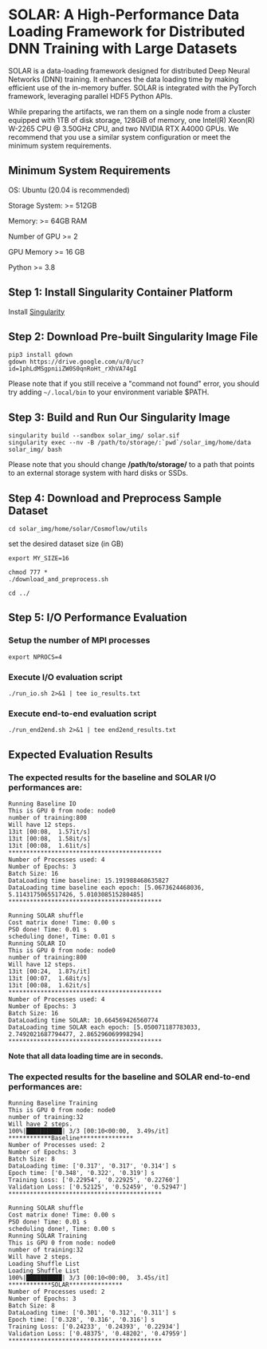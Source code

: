 # SOLAR: A High-Performance Data Loading Framework for Distributed DNN Training with Large Datasets

SOLAR is a data-loading framework designed for distributed Deep Neural Networks (DNN) training. It enhances the data loading time by making efficient use of the in-memory buffer. SOLAR is integrated with the PyTorch framework, leveraging parallel HDF5 Python APIs.

While preparing the artifacts, we ran them on a single node from a cluster equipped with 1TB of disk storage, 128GiB of memory, one Intel(R) Xeon(R) W-2265 CPU @ 3.50GHz CPU, and two NVIDIA RTX A4000 GPUs. We recommend that you use a similar system configuration or meet the minimum system requirements.


## Minimum System Requirements
OS: Ubuntu (20.04 is recommended)

Storage System: >= 512GB

Memory: >= 64GB RAM

Number of GPU >= 2

GPU Memory >= 16 GB

Python >= 3.8



## Step 1: Install Singularity Container Platform
Install [Singularity](https://singularity-tutorial.github.io/01-installation/)

## Step 2: Download Pre-built Singularity Image File
```
pip3 install gdown
gdown https://drive.google.com/u/0/uc?id=1phLdMSgpniiZW0S0qnRoHt_rXhVA74gI
```

Please note that if you still receive a "command not found" error, you should try adding ```~/.local/bin``` to your environment variable $PATH.

## Step 3: Build and Run Our Singularity Image

```
singularity build --sandbox solar_img/ solar.sif
singularity exec --nv -B /path/to/storage/:`pwd`/solar_img/home/data solar_img/ bash
```

Please note that you should change **/path/to/storage/** to a path that points to an external storage system with hard disks or SSDs.

## Step 4: Download and Preprocess Sample Dataset

```
cd solar_img/home/solar/Cosmoflow/utils
```

set the desired dataset size (in GB)

```
export MY_SIZE=16
```

```
chmod 777 *
./download_and_preprocess.sh
```

```
cd ../
```

## Step 5: I/O Performance Evaluation
### Setup the number of MPI processes

```
export NPROCS=4
```
### Execute I/O evaluation script

```
./run_io.sh 2>&1 | tee io_results.txt
```

### Execute end-to-end evaluation script

```
./run_end2end.sh 2>&1 | tee end2end_results.txt
```

## Expected Evaluation Results
### The expected results for the baseline and SOLAR I/O performances are:

```
Running Baseline IO
This is GPU 0 from node: node0
number of training:800
Will have 12 steps.
13it [00:08,  1.57it/s]
13it [00:08,  1.58it/s]
13it [00:08,  1.61it/s]
*******************************************
Number of Processes used: 4
Number of Epochs: 3
Batch Size: 16
DataLoading time baseline: 15.191988468635827
DataLoading time baseline each epoch: [5.0673624468036, 5.1143175065517426, 5.010308515280485]
*******************************************

Running SOLAR shuffle
Cost matrix done! Time: 0.00 s
PSO done! Time: 0.01 s
scheduling done!, Time: 0.01 s
Running SOLAR IO
This is GPU 0 from node: node0
number of training:800
Will have 12 steps.
13it [00:24,  1.87s/it]
13it [00:07,  1.68it/s]
13it [00:08,  1.62it/s]
*******************************************
Number of Processes used: 4
Number of Epochs: 3
Batch Size: 16
DataLoading time SOLAR: 10.664569426560774
DataLoading time SOLAR each epoch: [5.050071187783033, 2.7492021687794477, 2.865296069998294]
*******************************************
```
**Note that all data loading time are in seconds.**

### The expected results for the baseline and SOLAR end-to-end performances are:

```
Running Baseline Training
This is GPU 0 from node: node0
number of training:32
Will have 2 steps.
100%|██████████| 3/3 [00:10<00:00,  3.49s/it]
************Baseline***************
Number of Processes used: 2
Number of Epochs: 3
Batch Size: 8
DataLoading time: ['0.317', '0.317', '0.314'] s
Epoch time: ['0.348', '0.322', '0.319'] s
Training Loss: ['0.22954', '0.22925', '0.22760']
Validation Loss: ['0.52125', '0.52459', '0.52947']
*******************************************

Running SOLAR shuffle
Cost matrix done! Time: 0.00 s
PSO done! Time: 0.01 s
scheduling done!, Time: 0.00 s
Running SOLAR Training
This is GPU 0 from node: node0
number of training:32
Will have 2 steps.
Loading Shuffle List
Loading Shuffle List
100%|██████████| 3/3 [00:10<00:00,  3.45s/it]
************SOLAR***************
Number of Processes used: 2
Number of Epochs: 3
Batch Size: 8
DataLoading time: ['0.301', '0.312', '0.311'] s
Epoch time: ['0.328', '0.316', '0.316'] s
Training Loss: ['0.24233', '0.24393', '0.22934']
Validation Loss: ['0.48375', '0.48202', '0.47959']
*******************************************
```
